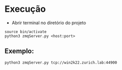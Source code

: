 # Execução
- Abrir terminal no diretório do projeto

```
source bin/activate
python3 zmqServer.py <host:port>
```

## Exemplo:

```
python3 zmqServer.py tcp://win2k22.zurich.lab:44900
```
